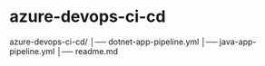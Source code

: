 # azure-devops-ci-cd
azure-devops-ci-cd/
│── dotnet-app-pipeline.yml
│── java-app-pipeline.yml
│── readme.md

